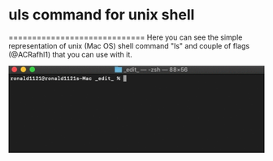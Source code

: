 # uls command for unix shell
=============================
Here you can see the simple representation of unix (Mac OS) shell command "ls" and couple of flags (@ACRafhl1) that you can use with it.

![uls Demo](demo/demo.gif)
